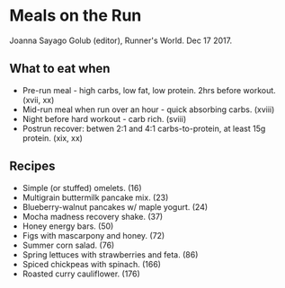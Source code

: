 # Meals on the Run
Joanna Sayago Golub (editor), Runner's World. Dec 17 2017.

## What to eat when
* Pre-run meal - high carbs, low fat, low protein. 2hrs before workout. (xvii, xx)
* Mid-run meal when run over an hour - quick absorbing carbs. (xviii)
* Night before hard workout - carb rich. (sviii)
* Postrun recover: betwen 2:1 and 4:1 carbs-to-protein, at least 15g protein. (xix, xx)

## Recipes
* Simple (or stuffed) omelets. (16)
* Multigrain buttermilk pancake mix. (23)
* Blueberry-walnut pancakes w/ maple yogurt. (24)
* Mocha madness recovery shake. (37)
* Honey energy bars. (50)
* Figs with mascarpony and honey. (72)
* Summer corn salad. (76)
* Spring lettuces with strawberries and feta. (86)
* Spiced chickpeas with spinach. (166)
* Roasted curry cauliflower. (176)

